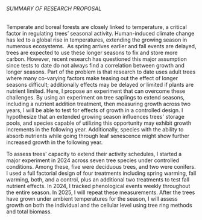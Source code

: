###### SUMMARY OF RESEARCH PROPOSAL

Temperate and boreal forests are closely linked to temperature, a critical factor in regulating trees’ seasonal activity. Human-induced climate change has led to a global rise in temperatures, extending the growing season in numerous ecosystems.  As spring arrives earlier and fall events are delayed, trees are expected to use these longer seasons to fix and store more carbon. However, recent research has questioned this major assumption since tests to date do not always find a correlation between growth and longer seasons. Part of the problem is that research to date uses adult trees where many co-varying factors make teasing out the effect of longer seasons difficult; additionally effects may be delayed or limited if plants are nutrient limited. Here, I propose an experiment that can overcome these challenges. By using an experiment on tree saplings to extend seasons, including a nutrient addition treatment, then measuring growth across two years, I will be able to test for effects of growth in a controlled design. I hypothesize that an extended growing season influences trees' storage pools, and species capable of utilizing this opportunity may exhibit growth increments in the following year. Additionally, species with the ability to absorb nutrients while going through leaf senescence might show further increased growth in the following year.

To assess trees' capacity to extend their activity schedules, I started a major experiment in 2024 across seven tree species under controlled conditions. Among these, five were deciduous trees, and two were conifers. I used a full factorial design of four treatments including spring warming, fall warming, both, and a control, plus an additional two treatments to test fall nutrient effects. In 2024, I tracked phenological events weekly throughout the entire season. In 2025, I will repeat these measurements. After the trees have grown under ambient temperatures for the season, I will assess growth on both the individual and the cellular level using tree ring methods and total biomass.
